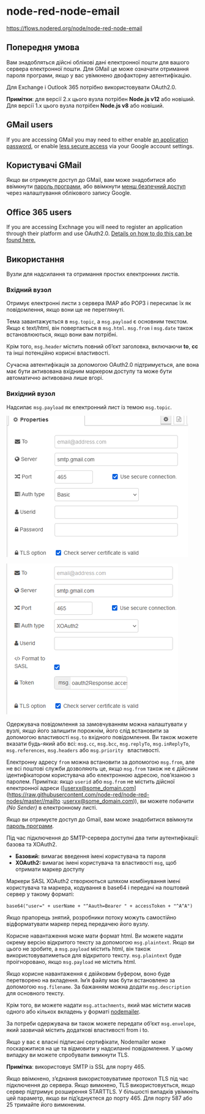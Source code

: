 # node-red-node-email

https://flows.nodered.org/node/node-red-node-email

## Попередня умова

Вам знадобляться дійсні облікові дані електронної пошти для вашого сервера електронної пошти. Для GMail це може означати отримання пароля програми, якщо у вас увімкнено двофакторну автентифікацію.

Для Exchange і Outlook 365 потрібно використовувати OAuth2.0.

**Примітки**: для версії 2.x цього вузла потрібен **Node.js v12** або новіший. Для версії 1.x цього вузла потрібен **Node.js v8** або новіший.

## GMail users

If you are accessing GMail you may need to either enable [an application password](https://support.google.com/mail/answer/185833?hl=en), or enable [less secure access](https://support.google.com/accounts/answer/6010255?hl=en) via your Google account settings.

## Користувачі GMail

Якщо ви отримуєте доступ до GMail, вам може знадобитися або ввімкнути [пароль програми](https://support.google.com/mail/answer/185833?hl=en), або ввімкнути [менш безпечний доступ](https://support.google.com/accounts/answer/6010255?hl=en) через налаштування облікового запису Google.

## Office 365 users

If you are accessing Exchnage you will need to register an application through their platform and use OAuth2.0. [Details on how to do this can be found here.](https://learn.microsoft.com/en-us/exchange/client-developer/legacy-protocols/how-to-authenticate-an-imap-pop-smtp-application-by-using-oauth#get-an-access-token)

## Використання

Вузли для надсилання та отримання простих електронних листів.

### Вхідний вузол

Отримує електронні листи з сервера IMAP або POP3 і пересилає їх як повідомлення, якщо вони ще не переглянуті.

Тема завантажується в `msg.topic`, а `msg.payload` є основним текстом. Якщо є text/html, він повертається в `msg.html`. `msg.from` і `msg.date` також встановлюються, якщо вони вам потрібні.

Крім того, `msg.header` містить повний об’єкт заголовка, включаючи **to**, **cc** та інші потенційно корисні властивості.

Сучасна автентифікація за допомогою OAuth2.0 підтримується, але вона має бути активована вхідним маркером доступу та може бути автоматично активована лише вгорі.



### Вихідний вузол

Надсилає `msg.payload` як електронний лист із темою `msg.topic`.

![image-20230503100828377](media/image-20230503100828377.png)

![image-20230503100935941](media/image-20230503100935941.png)

Одержувача повідомлення за замовчуванням можна налаштувати у вузлі, якщо його залишити порожнім, його слід встановити за допомогою властивості `msg.to` вхідного повідомлення. Ви також можете вказати будь-який або всі: `msg.cc`, `msg.bcc`, `msg.replyTo`, `msg.inReplyTo`, `msg.references`, `msg.headers` або `msg.priority ` властивості.

Електронну адресу `from` можна встановити за допомогою `msg.from`, але не всі поштові служби дозволяють це, якщо `msg.from` також не є дійсним ідентифікатором користувача або електронною адресою, пов’язаною з паролем. Примітка: якщо `userid` або `msg.from` не містить дійсної електронної адреси ([userxx@some_domain.com](https://raw.githubusercontent.com/node-red/node-red-nodes/master//mailto :userxx@some_domain.com)), ви можете побачити *(No Sender)* в електронному листі.

Якщо ви отримуєте доступ до Gmail, вам може знадобитися ввімкнути [пароль програми](https://support.google.com/mail/answer/185833?hl=uk).

Під час підключення до SMTP-сервера доступні два типи аутентифікації: базова та XOAuth2.

- **Базовий:** вимагає введення імені користувача та пароля
- **XOAuth2:** вимагає імені користувача та властивості `msg`, щоб отримати маркер доступу

Маркери SASL XOAuth2 створюються шляхом комбінування імені користувача та маркера, кодування в base64 і передачі на поштовий сервер у такому форматі:

```
base64("user=" + userName + "^Aauth=Bearer " + accessToken + "^A^A")
```

Якщо прапорець знятий, розробники потоку можуть самостійно відформатувати маркер перед передачею його вузлу.

Корисне навантаження може мати формат html. Ви можете надати окрему версію відкритого тексту за допомогою `msg.plaintext`. Якщо ви цього не зробите, а `msg.payload` містить html, він також використовуватиметься для відкритого тексту. `msg.plaintext` буде проігноровано, якщо `msg.payload` не містить html.

Якщо корисне навантаження є двійковим буфером, воно буде перетворено на вкладення. Ім’я файлу має бути встановлено за допомогою `msg.filename`. За бажанням можна додати `msg.description` для основного тексту.

Крім того, ви можете надати `msg.attachments`, який має містити масив одного або кількох вкладень у форматі [nodemailer](https://nodemailer.com/message/attachments/).

За потреби одержувача ви також можете передати об’єкт `msg.envelope`, який зазвичай містить додаткові властивості from і to.

Якщо у вас є власні підписані сертифікати, Nodemailer може поскаржитися на це та відмовити у надсиланні повідомлення. У цьому випадку ви можете спробувати вимкнути TLS.

**Примітка**: використовує SMTP із SSL для порту 465.

Якщо ввімкнено, з’єднання використовуватиме протокол TLS під час підключення до сервера. Якщо вимкнено, TLS використовується, якщо сервер підтримує розширення STARTTLS. У більшості випадків увімкніть цей параметр, якщо ви під’єднуєтеся до порту 465. Для порту 587 або 25 тримайте його вимкненим.